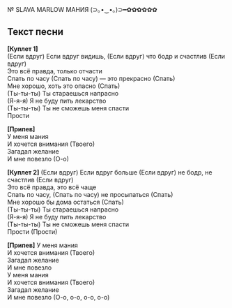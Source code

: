 № SLAVA MARLOW МАНИЯ (⊃｡•‌‿•‌｡)⊃━✿✿✿✿✿✿

## Текст песни

__[Куплет 1]__  
(Если вдруг) Если вдруг видишь, (Если вдруг) что бодр и счастлив (Если вдруг)  
Это всё правда, только отчасти  
Спать по часу (Спать по часу) — это прекрасно (Спать)  
Мне хорошо, хоть это опасно (Спать)  
(Ты-ты-ты) Ты стараешься напрасно  
(Я-я-я) Я не буду пить лекарство  
(Ты-ты-ты) Ты не сможешь меня спасти  
Прости  
  
__[Припев]__  
У меня мания  
И хочется внимания (Твоего)  
Загадал желание  
И мне повезло (О-о)  
  
__[Куплет 2]__
(Если вдруг) Если вдруг больше (Если вдруг) не бодр, не счастлив (Если вдруг)  
Это всё правда, это всё чаще  
Спать по часу, (Спать по часу) не просыпаться (Спать)  
Мне хорошо бы дома остаться (Спать)  
(Ты-ты-ты) Ты стараешься напрасно  
(Я-я-я) Я не буду пить лекарство  
(Ты-ты-ты) Ты не сможешь меня спасти  
Прости (Прости)  
  
__[Припев]__
У меня мания  
И хочется внимания (Твоего)  
Загадал желание  
И мне повезло  
У меня мания  
И хочется внимания (Твоего)  
Загадал желание  
И мне повезло (О-о, о-о, о-о, о-о)  
